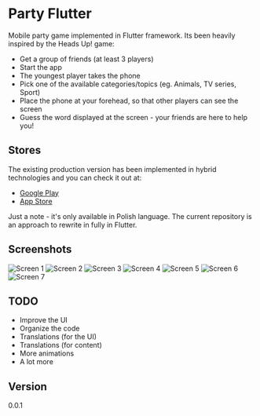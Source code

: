 # Party Flutter

Mobile party game implemented in Flutter framework. Its been heavily inspired by the Heads Up! game:

- Get a group of friends (at least 3 players)
- Start the app
- The youngest player takes the phone
- Pick one of the available categories/topics (eg. Animals, TV series, Sport)
- Place the phone at your forehead, so that other players can see the screen
- Guess the word displayed at the screen - your friends are here to help you!


## Stores

The existing production version has been implemented in hybrid technologies and you can check it out at:

 - [Google Play](https://play.google.com/store/apps/details?id=com.puppybox.zgadula)
 - [App Store](https://itunes.apple.com/pl/app/zgadula/id1181083547?l=pl&mt=8)

Just a note - it's only available in Polish language. The current repository is an approach to rewrite in fully in Flutter.


## Screenshots

![Screen 1](/screens/screen1.png?raw=true "Screen #1")
![Screen 2](/screens/screen2.png?raw=true "Screen #2")
![Screen 3](/screens/screen3.png?raw=true "Screen #3")
![Screen 4](/screens/screen4.png?raw=true "Screen #4")
![Screen 5](/screens/screen5.png?raw=true "Screen #5")
![Screen 6](/screens/screen6.png?raw=true "Screen #6")
![Screen 7](/screens/screen7.png?raw=true "Screen #7")


## TODO

- Improve the UI
- Organize the code
- Translations (for the UI)
- Translations (for content)
- More animations
- A lot more


## Version
0.0.1